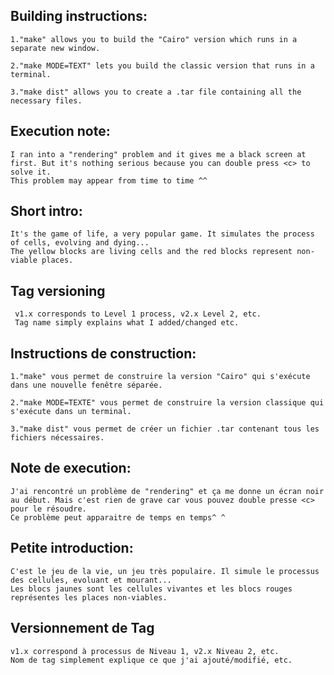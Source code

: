## Building instructions:

	1."make" allows you to build the "Cairo" version which runs in a separate new window.

	2."make MODE=TEXT" lets you build the classic version that runs in a terminal.

	3."make dist" allows you to create a .tar file containing all the necessary files.

## Execution note:

	I ran into a "rendering" problem and it gives me a black screen at first. But it's nothing serious because you can double press <c> to solve it.
	This problem may appear from time to time ^^


## Short intro:

	It's the game of life, a very popular game. It simulates the process of cells, evolving and dying...
	The yellow blocks are living cells and the red blocks represent non-viable places.

## Tag versioning
    
     v1.x corresponds to Level 1 process, v2.x Level 2, etc.
     Tag name simply explains what I added/changed etc.



## Instructions de construction:

	1."make" vous permet de construire la version "Cairo" qui s'exécute dans une nouvelle fenêtre séparée.
	
	2."make MODE=TEXTE" vous permet de construire la version classique qui s'exécute dans un terminal.
	
	3."make dist" vous permet de créer un fichier .tar contenant tous les fichiers nécessaires.

## Note de execution:
	
	J'ai rencontré un problème de "rendering" et ça me donne un écran noir au début. Mais c'est rien de grave car vous pouvez double presse <c> pour le résoudre.
	Ce problème peut apparaitre de temps en temps^ ^


## Petite introduction:

	C'est le jeu de la vie, un jeu très populaire. Il simule le processus des cellules, evoluant et mourant...
	Les blocs jaunes sont les cellules vivantes et les blocs rouges représentes les places non-viables.

## Versionnement de Tag
    
    v1.x correspond à processus de Niveau 1, v2.x Niveau 2, etc.
    Nom de tag simplement explique ce que j'ai ajouté/modifié, etc.
